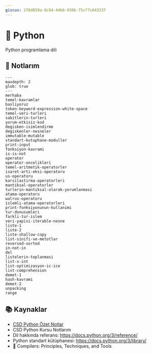 ```yaml
---
giscus: 2f8d059a-8c84-44b6-930b-75cf7c643237
---
```


# 🐍 Python

Python programlama dili

## 📝 Notlarım

```{toctree}
---
maxdepth: 2
glob: true
---
merhaba
temel-kavramlar
basliyoruz
token-keyword-expression-white-space
temel-veri-turleri
sabitlerin-turleri
yorum-etkisiz-kod
degisken-isimlendirme
degiskenler-nesneler
immutable-mutable
standart-kutuphane-moduller
print-input
fonksiyon-kavrami
is-is-not
operator
operator-oncelikleri
temel-aritmetik-operatorler
isaret-arti-eksi-operatoru
us-operatoru
karsilastirma-operatorleri
mantiksal-operatorler
turlerin-mantiksal-olarak-yorumlanmasi
atama-operatoru
walrus-operatoru
islemli-atama-operatorleri
print-fonksiyonunun-kullanimi
tur-donusumleri
farkli-tur-islem
veri-yapisi-iterable-nesne
liste-1
liste-2
liste-shallow-copy
list-sinifi-ve-metotlar
reversed-sorted
in-not-in
del
listelerin-toplanmasi
list-x-int
list-optimizasyon-ic-ice
list-comprehension
demet-1
hash-kavrami
demet-2
unpacking
range
```

## 📚 Kaynaklar

- [CSD Python Özet Notlar](https://github.com/CSD-1993/KursNotlari/blob/master/Python-OzetNotlar-Ornekler.txt)
- CSD Python Kursu Notlarım
- Dil hakkında referans: <https://docs.python.org/3/reference/>
- Python standart kütüphanesi: <https://docs.python.org/3/library/>
- 📖 Compilers: Principles, Techniques, and Tools
